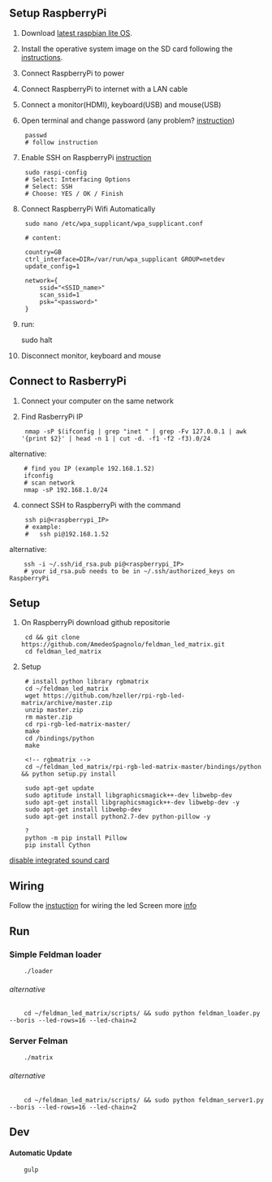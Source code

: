 ## Setup RaspberryPi

1) Download
[latest raspbian lite OS](https://downloads.raspberrypi.org/raspbian_lite_latest).

2) Install the operative system image on the SD card following the [instructions](https://www.raspberrypi.org/documentation/installation/installing-images/mac.md).

3) Connect RaspberryPi to power

4) Connect RaspberryPi to internet with a LAN cable

5) Connect a monitor(HDMI), keyboard(USB) and mouse(USB)

5) Open terminal and change password (any problem? [instruction](https://www.raspberrypi.org/documentation/linux/usage/users.md))

		passwd
		# follow instruction

6) Enable SSH on RaspberryPi [instruction](https://www.raspberrypi.org/documentation/remote-access/ssh/)

		sudo raspi-config
		# Select: Interfacing Options
		# Select: SSH
		# Choose: YES / OK / Finish

7) Connect RaspberryPi Wifi Automatically

		sudo nano /etc/wpa_supplicant/wpa_supplicant.conf

		# content:

		country=GB
		ctrl_interface=DIR=/var/run/wpa_supplicant GROUP=netdev
		update_config=1

		network={
        	ssid="<SSID_name>"
        	scan_ssid=1
        	psk="<password>"
		}

8) run:

	sudo halt

9) Disconnect monitor, keyboard and mouse

## Connect to RasberryPi

1) Connect your computer on the same network

2) Find RasberryPi IP

		nmap -sP $(ifconfig | grep "inet " | grep -Fv 127.0.0.1 | awk '{print $2}' | head -n 1 | cut -d. -f1 -f2 -f3).0/24

alternative:

		# find you IP (example 192.168.1.52)
		ifconfig
		# scan network
		nmap -sP 192.168.1.0/24

4) connect SSH to RaspberryPi with the command

		ssh pi@<raspberrypi_IP>
		# example:
		#	ssh pi@192.168.1.52

alternative:

		ssh -i ~/.ssh/id_rsa.pub pi@<raspberrypi_IP>
		# your id_rsa.pub needs to be in ~/.ssh/authorized_keys on RaspberryPi

## Setup

1) On RaspberryPi download github repositorie

		cd && git clone https://github.com/AmedeoSpagnolo/feldman_led_matrix.git
		cd feldman_led_matrix

9) Setup

		# install python library rgbmatrix
		cd ~/feldman_led_matrix
		wget https://github.com/hzeller/rpi-rgb-led-matrix/archive/master.zip
		unzip master.zip
		rm master.zip
		cd rpi-rgb-led-matrix-master/
		make
		cd /bindings/python
		make

		<!-- rgbmatrix -->
		cd ~/feldman_led_matrix/rpi-rgb-led-matrix-master/bindings/python && python setup.py install

		sudo apt-get update
		sudo aptitude install libgraphicsmagick++-dev libwebp-dev
		sudo apt-get install libgraphicsmagick++-dev libwebp-dev -y
		sudo apt-get install libwebp-dev
		sudo apt-get install python2.7-dev python-pillow -y

		?
		python -m pip install Pillow
		pip install Cython

[disable integrated sound card](https://www.raspberrypi.org/forums/viewtopic.php?t=18573)

## Wiring

Follow the [instuction](https://github.com/AmedeoSpagnolo/feldman_led_matrix/blob/master/wiring.md) for wiring the led Screen
more [info](https://cdn-learn.adafruit.com/assets/assets/000/015/207/medium800/raspberry_pi_wiring_diagram.png?1394711938)

## Run

### Simple Feldman loader

		./loader

###### alternative

		cd ~/feldman_led_matrix/scripts/ && sudo python feldman_loader.py --boris --led-rows=16 --led-chain=2


### Server Felman

		./matrix

###### alternative

		cd ~/feldman_led_matrix/scripts/ && sudo python feldman_server1.py --boris --led-rows=16 --led-chain=2

## Dev

#### Automatic Update

		gulp
